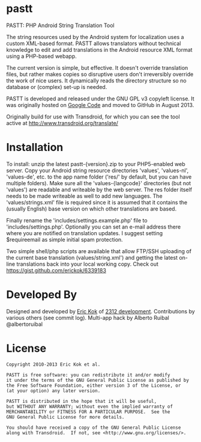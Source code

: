 pastt
=====

PASTT: PHP Android String Translation Tool

The string resources used by the Android system for localization uses a custom XML-based format. PASTT allows translators without technical knowledge to edit and add translations in the Android resource XML format using a PHP-based webapp.

The current version is simple, but effective. It doesn't override translation files, but rather makes copies so disruptive users don't irreversibly override the work of nice users. It dynamically reads the directory structure so no database or (complex) set-up is needed.

PASTT is developed and released under the GNU GPL v3 copyleft license. It was originally hosted on [Google Code](https://code.google.com/p/android-php-translator/) and moved to GitHub in August 2013.

Originally build for use with Transdroid, for which you can see the tool active at http://www.transdroid.org/translate/

Installation
============

To install: unzip the latest pastt-{version}.zip to your PHP5-enabled web server. Copy your Android string resource directories 'values', 'values-nl', 'values-de', etc. to the app name folder ('res/' by default, but you can have multiple folders). Make sure all the 'values-{langcode}' directories (but not 'values') are readable and writeable by the web server. The res folder itself needs to be made writeable as well to add new languages. The 'values/strings.xml' file is required since it is assumed that it contains the (usually English) base version on which other translations are based.

Finally rename the 'includes/settings.example.php' file to 'includes/settings.php'. Optionally you can set an e-mail address there where you are notified on translation updates. I suggest setting $requireemail as simple initial spam protection.

Two simple shell/php scripts are available that allow FTP/SSH uploading of the current base translation (values/string.xml') and getting the latest on-line translations back into your local working copy. Check out https://gist.github.com/erickok/6339183

Developed By
============

Designed and developed by [Eric Kok](eric@2312.nl) of [2312 development](http://2312.nl). Contributions by various others (see commit log).
Multi-app hack by Alberto Ruibal @albertoruibal

License
=======
    
    Copyright 2010-2013 Eric Kok et al.
    
    PASTT is free software: you can redistribute it and/or modify
    it under the terms of the GNU General Public License as published by
    the Free Software Foundation, either version 3 of the License, or
    (at your option) any later version.
    
    PASTT is distributed in the hope that it will be useful,
    but WITHOUT ANY WARRANTY; without even the implied warranty of
    MERCHANTABILITY or FITNESS FOR A PARTICULAR PURPOSE.  See the
    GNU General Public License for more details.
    
    You should have received a copy of the GNU General Public License
    along with Transdroid.  If not, see <http://www.gnu.org/licenses/>.
    
